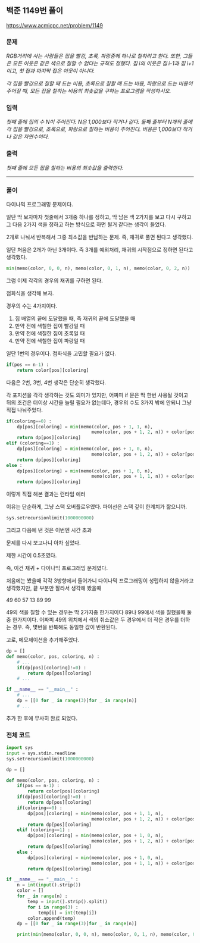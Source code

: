## 백준 1149번 풀이

https://www.acmicpc.net/problem/1149

### 문제

*RGB거리에 사는 사람들은 집을 빨강, 초록, 파랑중에 하나로 칠하려고 한다. 또한, 그들은 모든 이웃은 같은 색으로 칠할 수 없다는 규칙도 정했다. 집 i의 이웃은 집 i-1과 집 i+1이고, 첫 집과 마지막 집은 이웃이 아니다.*

*각 집을 빨강으로 칠할 때 드는 비용, 초록으로 칠할 때 드는 비용, 파랑으로 드는 비용이 주어질 때, 모든 집을 칠하는 비용의 최솟값을 구하는 프로그램을 작성하시오.*



### 입력

*첫째 줄에 집의 수 N이 주어진다. N은 1,000보다 작거나 같다. 둘째 줄부터 N개의 줄에 각 집을 빨강으로, 초록으로, 파랑으로 칠하는 비용이 주어진다. 비용은 1,000보다 작거나 같은 자연수이다.*



### 출력

*첫째 줄에 모든 집을 칠하는 비용의 최솟값을 출력한다.*

***



### 풀이

다이나믹 프로그래밍 문제이다.

일단 딱 보자마자 첫줄에서 3개중 하나를 정하고, 딱 남은 색 2가지를 보고 다시 구하고 그 다음 2가지 색을 정하고 하는 방식으로 하면 될거 같다는 생각이 들었다. 

2개로 나눠서 반복해서 그중 최소값을 반납하는 문제. 즉, 재귀로 풀면 된다고 생각했다.



일단 처음은 2개가 아닌 3개이다. 즉 3개를 예외처리, 재귀의 시작점으로 정하면 된다고 생각했다.

```python
min(memo(color, 0, 0, n), memo(color, 0, 1, n), memo(color, 0, 2, n))
```

그럼 이제 각각의 경우의 재귀를 구하면 된다.

점화식을 생각해 보자.

경우의 수는 4가지이다.

1. 집 배열의 끝에 도달했을 때, 즉 재귀의 끝에 도달했을 때
2. 만약 전에 색칠한 집이 빨강일 때
3. 만약 전에 색칠한 집이 초록일 때
4. 만약 전에 색칠한 집이 파랑일 때



일단 1번의 경우이다. 점화식을 고민할 필요가 없다.

```python
if(pos == n-1) :
	return color[pos][coloring]
```

다음은 2번, 3번, 4번 생각은 단순히 생각했다.

각 포지션을 각각 생각하는 것도 의미가 있지만, 어짜피 if 문은 딱 한번 사용될 것이고 뒤의 조건은 더이상 시간을 늘릴 필요가 없는데다, 경우의 수도 3가지 밖에 안되니 그냥 직접 나눠주었다.

```python
if(coloring==0) :
	dp[pos][coloring] = min(memo(color, pos + 1, 1, n), 
                                memo(color, pos + 1, 2, n)) + color[pos][coloring]
    return dp[pos][coloring]
elif (coloring==1) :
    dp[pos][coloring] = min(memo(color, pos + 1, 0, n), 
                                memo(color, pos + 1, 2, n)) + color[pos][coloring]
    return dp[pos][coloring]
else :
    dp[pos][coloring] = min(memo(color, pos + 1, 0, n), 
                                memo(color, pos + 1, 1, n)) + color[pos][coloring]
    return dp[pos][coloring]
```

이렇게 직접 해본 결과는 런타임 에러

이유는 단순하게, 그냥 스택 오버플로우였다. 파이선은 스택 깊이 한계치가 짧으니까.

```python
sys.setrecursionlimit(1000000000)
```

그리고 다음에 낸 것은 이번엔 시간 초과

문제를 다시 보고나니 아차 싶었다.

제한 시간이 0.5초였다.



즉, 이건 재귀 + 다이나믹 프로그래밍 문제였다.

처음에는 봤을때 각각 3방향에서 들어가니 다이나믹 프로그래밍이 성립하지 않을거라고 생각했지만,  끝 부분만 잘라서 생각해 봤을때

49 60 57
13 89 99

49의 색을 칠할 수 있는 경우는 딱 2가지중 한가지이다 89나 99애서 색을 칠했을때 둘 중 한가지이다. 어짜피 49의 위치에서 색의 취소값은 두 경우에서 더 작은 경우를 더하는 경우. 즉, 몇번을 반복해도 동일한 값이 반환된다.



고로, 메모제이션을 추가해주었다.

```python
dp = []
def memo(color, pos, coloring, n) :
    # ...
    if(dp[pos][coloring]!=0) :
        return dp[pos][coloring]
    # ...

if __name__ == "__main__" :
   	# ...
    dp = [[0 for _ in range(3)]for _ in range(n)]
    # ...
```



추가 한 후에 무사히 완료 되었다.




### 전체 코드

```python
import sys
input = sys.stdin.readline
sys.setrecursionlimit(1000000000)

dp = []

def memo(color, pos, coloring, n) :
    if(pos == n-1) :
        return color[pos][coloring]
    if(dp[pos][coloring]!=0) :
        return dp[pos][coloring]
    if(coloring==0) :
        dp[pos][coloring] = min(memo(color, pos + 1, 1, n), 
                                memo(color, pos + 1, 2, n)) + color[pos][coloring]
        return dp[pos][coloring]
    elif (coloring==1) :
        dp[pos][coloring] = min(memo(color, pos + 1, 0, n), 
                                memo(color, pos + 1, 2, n)) + color[pos][coloring]
        return dp[pos][coloring]
    else :
        dp[pos][coloring] = min(memo(color, pos + 1, 0, n), 
                                memo(color, pos + 1, 1, n)) + color[pos][coloring]
        return dp[pos][coloring]

if __name__ == "__main__" :
    n = int(input().strip())
    color = []
    for _ in range(n) :
        temp = input().strip().split()
        for i in range(3) :
            temp[i] = int(temp[i])
        color.append(temp)
    dp = [[0 for _ in range(3)]for _ in range(n)]

    print(min(memo(color, 0, 0, n), memo(color, 0, 1, n), memo(color, 0, 2, n)))
```

